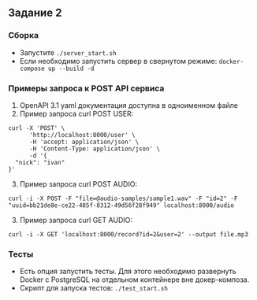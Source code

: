 ## Задание 2

### Сборка
 - Запустите ``./server_start.sh ``
 - Если необходимо запустить сервер в свернутом режиме: ``docker-compose up --build -d ``

### Примеры запроса к POST API сервиса
1) OpenAPI 3.1 yaml документация доступна в одноименном файле
2) Пример запроса curl POST USER:
```
curl -X 'POST' \
      'http://localhost:8000/user' \
      -H 'accept: application/json' \
      -H 'Content-Type: application/json' \
      -d '{
  "nick": "ivan"
}'
```
3) Пример запроса curl POST AUDIO:
```
curl -i -X POST -F "file=@audio-samples/sample1.wav" -F "id=2" -F "uuid=bb21de8e-ce22-485f-8312-49d56f28f949" localhost:8000/audio
```

3) Пример запроса curl GET AUDIO:
```
curl -i -X GET 'localhost:8000/record?id=2&user=2' --output file.mp3
```

### Тесты
- Есть опция запустить тесты. Для этого необходимо развернуть Docker с PostgreSQL на отдельном контейнере вне докер-композа.
- Скрипт для запуска тестов: ``./test_start.sh``
